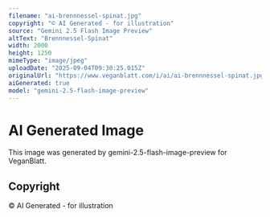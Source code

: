 ```yaml
---
filename: "ai-brennnessel-spinat.jpg"
copyright: "© AI Generated - for illustration"
source: "Gemini 2.5 Flash Image Preview"
altText: "Brennnessel-Spinat"
width: 2000
height: 1250
mimeType: "image/jpeg"
uploadDate: "2025-09-04T09:30:25.015Z"
originalUrl: "https://www.veganblatt.com/i/ai/ai-brennnessel-spinat.jpg"
aiGenerated: true
model: "gemini-2.5-flash-image-preview"
---
```


# AI Generated Image

This image was generated by gemini-2.5-flash-image-preview for VeganBlatt.

## Copyright
© AI Generated - for illustration
